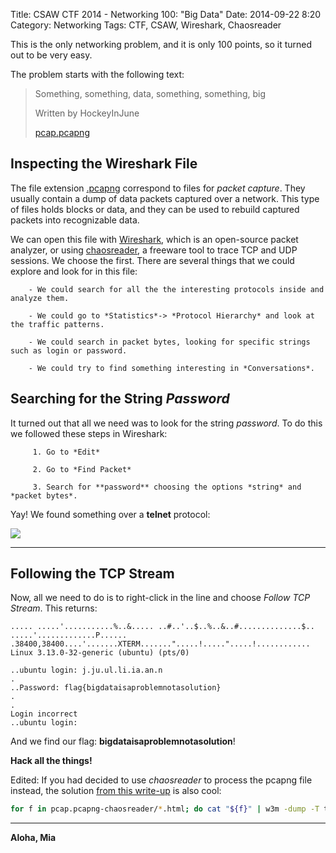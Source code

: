 Title:  CSAW CTF 2014 - Networking 100: "Big Data"
Date: 2014-09-22 8:20
Category: Networking
Tags: CTF, CSAW, Wireshark, Chaosreader





This is the only networking problem, and it is only 100 points, so it turned out to be very easy.

The problem starts with the following text:

> Something, something, data, something, something, big
>
> Written by HockeyInJune
>
> [pcap.pcapng]




## Inspecting the Wireshark File

The file extension [.pcapng] correspond to files for *packet capture*. They usually contain a dump of data packets captured over a network. This type of files holds blocks or data, and they can be used to rebuild captured packets into recognizable data.

We can open this file with [Wireshark], which is an open-source packet analyzer, or using [chaosreader], a freeware tool to trace TCP and UDP sessions. We choose the first. There are several things that we could explore and look for in this file:

        - We could search for all the the interesting protocols inside and analyze them.

        - We could go to *Statistics*-> *Protocol Hierarchy* and look at the traffic patterns.

        - We could search in packet bytes, looking for specific strings such as login or password.

        - We could try to find something interesting in *Conversations*.


## Searching for the String *Password*

It turned out that all we need was to look for the string *password*. To do this we followed these steps in Wireshark:

         1. Go to *Edit*

         2. Go to *Find Packet*

         3. Search for **password** choosing the options *string* and *packet bytes*.


Yay! We found something over a **telnet** protocol:

![](http://i.imgur.com/mUN4b1n.png)


____

## Following the TCP Stream

Now, all we need to do is to right-click in the line and choose *Follow TCP Stream*. This  returns:

```
..... .....'...........%..&..... ..#..'..$..%..&..#..............$.. .....'.............P...... .38400,38400....'.......XTERM.......".....!.....".....!............
Linux 3.13.0-32-generic (ubuntu) (pts/0)

..ubuntu login: j.ju.ul.li.ia.an.n
.
..Password: flag{bigdataisaproblemnotasolution}
.
.
Login incorrect
..ubuntu login:
```

And we find our flag: **bigdataisaproblemnotasolution**!


**Hack all the things!**

Edited: If you had decided to use *chaosreader* to process the pcapng file instead, the solution [from this write-up] is also cool:
```sh
for f in pcap.pcapng-chaosreader/*.html; do cat "${f}" | w3m -dump -T text/html "${f}"; done | egrep "flag{"
```

[from this write-up]: http://evandrix.github.io/ctf/2014-csaw-networking-100-bigdata.html
[pcap.pcapng]:https://github.com/ctfs/write-ups/blob/master/csaw-ctf-2014/big-data/pcap.pcapng
[.pcapng]: https://appliance.cloudshark.org/blog/5-reasons-to-move-to-pcapng/
[Wireshark]: https://www.wireshark.org/
[chaosreader]:http://chaosreader.sourceforge.net/


----

**Aloha, Mia**